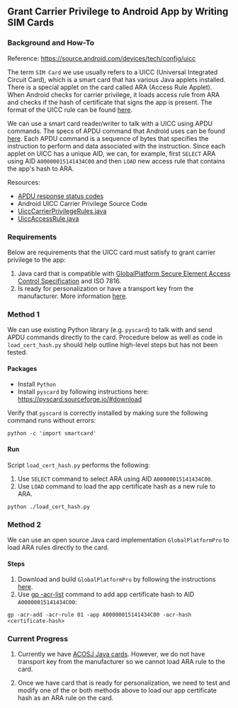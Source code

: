 ## Grant Carrier Privilege to Android App by Writing SIM Cards

### Background and How-To

Reference: https://source.android.com/devices/tech/config/uicc

The term `SIM Card` we use usually refers to a UICC (Universal Integrated Circuit Card), which is a smart card that has various Java applets installed. There is a special applet on the card called ARA (Access Rule Applet). When Android checks for carrier privilege, it loads access rule from ARA and checks if the hash of certificate that signs the app is present. The format of the UICC rule can be found [here](https://source.android.com/devices/tech/config/uicc).

We can use a smart card reader/writer to talk with a UICC using APDU commands. The specs of APDU command that Android uses can be found [here](https://globalplatform.org/specs-library/). Each APDU command is a sequence of bytes that specifies the instruction to perform and data associated with the instruction. Since each applet on UICC has a unique AID, we can, for example, first `SELECT` ARA using AID `A00000015141434C00` and then `LOAD` new access rule that contains the app's hash to ARA.

Resources:
* [APDU response status codes](https://github.com/Proxmark/proxmark3/blob/master/client/emv/apduinfo)
* Android UICC Carrier Privilege Source Code
 * [UiccCarrierPrivilegeRules.java](https://android.googlesource.com/platform/frameworks/opt/telephony/+/master/src/java/com/android/internal/telephony/uicc/UiccCarrierPrivilegeRules.java)
 * [UiccAccessRule.java](https://android.googlesource.com/platform/frameworks/base/+/master/telephony/java/android/telephony/UiccAccessRule.java)

### Requirements

Below are requirements that the UICC card must satisfy to grant carrier privilege to the app:
1. Java card that is compatible with [GlobalPlatform Secure Element Access Control Specification](https://globalplatform.org/specs-library/) and ISO 7816.
2. Is ready for personalization or have a transport key from the manufacturer. More information [here](https://stackoverflow.com/questions/27765335/smart-card-pre-personalization-and-historical-bytes).

### Method 1

We can use existing Python library (e.g. `pyscard`) to talk with and send APDU commands directly to the card. Procedure below as well as code in `load_cert_hash.py` should help outline high-level steps but has not been tested.

#### Packages
* Install `Python`
* Install `pyscard` by following instructions here: https://pyscard.sourceforge.io/#download

Verify that `pyscard` is correctly installed by making sure the following command runs without errors:
```shell
python -c 'import smartcard'
```

#### Run

Script `load_cert_hash.py` performs the following:
1. Use `SELECT` command to select ARA using AID `A00000015141434C00`.
2. Use `LOAD` command to load the app certificate hash as a new rule to ARA.

```shell
python ./load_cert_hash.py
```

### Method 2

We can use an open source Java card implementation `GlobalPlatformPro` to load ARA rules directly to the card.

#### Steps
1. Download and build `GlobalPlatformPro` by following the instructions [here](https://github.com/martinpaljak/GlobalPlatformPro).
2. Use [gp -acr-list](https://github.com/martinpaljak/GlobalPlatformPro/wiki/Secure-Element-Access-Control) command to add app certificate hash to AID `A00000015141434C00`:

  ```
  gp -acr-add -acr-rule 01 -app A00000015141434C00 -acr-hash <certificate-hash>

  ```

### Current Progress

1. Currently we have [ACOSJ Java cards](https://www.smartcardfocus.us/shop/ilp/id~820/acosj-contact-only-java-card-40k-sim-cut/p/index.shtml). However, we do not have transport key from the manufacturer so we cannot load ARA rule to the card.

2. Once we have card that is ready for personalization, we need to test and modify one of the or both methods above to load our app certificate hash as an ARA rule on the card.
